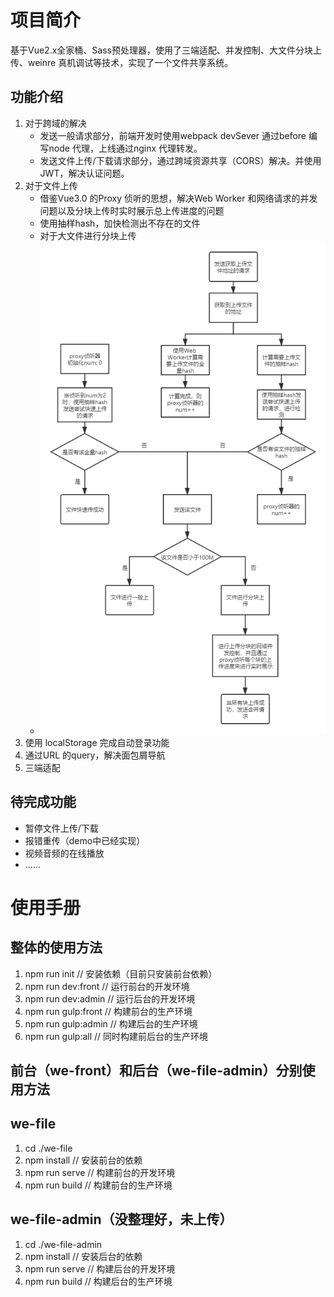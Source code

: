 # 项目简介

基于Vue2.x全家桶、Sass预处理器，使用了三端适配、并发控制、大文件分块上传、weinre 真机调试等技术，实现了一个文件共享系统。

## 功能介绍

1. 对于跨域的解决
   - 发送一般请求部分，前端开发时使用webpack devSever 通过before 编写node 代理，上线通过nginx 代理转发。
   - 发送文件上传/下载请求部分，通过跨域资源共享（CORS）解决。并使用JWT，解决认证问题。
4. 对于文件上传
   - 借鉴Vue3.0 的Proxy 侦听的思想，解决Web Worker 和网络请求的并发问题以及分块上传时实时展示总上传进度的问题
   - 使用抽样hash，加快检测出不存在的文件
   - 对于大文件进行分块上传
   - <img src="./img/WeFile文件上传.png" style="zoom:80%;" alt="文件上传流程图"/>
4. 使用 localStorage 完成自动登录功能 
5. 通过URL 的query，解决面包屑导航
5. 三端适配

## 待完成功能

- 暂停文件上传/下载
- 报错重传（demo中已经实现）
- 视频音频的在线播放
- ......
# 使用手册

## 整体的使用方法

1. npm run init // 安装依赖（目前只安装前台依赖）
2. npm run dev:front // 运行前台的开发环境
3. npm run dev:admin // 运行后台的开发环境
4. npm run gulp:front // 构建前台的生产环境
5. npm run gulp:admin // 构建后台的生产环境
6. npm run gulp:all // 同时构建前后台的生产环境

## 前台（we-front）和后台（we-file-admin）分别使用方法

## we-file

1. cd ./we-file
2. npm install // 安装前台的依赖
3. npm run serve // 构建前台的开发环境
4. npm run build // 构建前台的生产环境

## we-file-admin（没整理好，未上传）

1. cd ./we-file-admin
2. npm install // 安装后台的依赖
3. npm run serve // 构建后台的开发环境
4. npm run build // 构建后台的生产环境